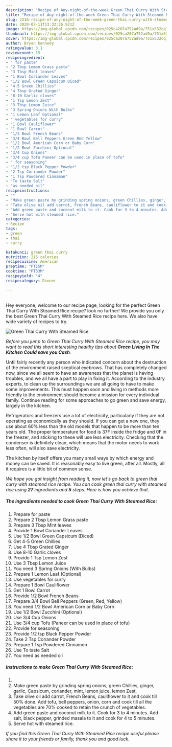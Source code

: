 ```yaml
---
description: "Recipe of Any-night-of-the-week Green Thai Curry With Steamed Rice"
title: "Recipe of Any-night-of-the-week Green Thai Curry With Steamed Rice"
slug: 2216-recipe-of-any-night-of-the-week-green-thai-curry-with-steamed-rice
date: 2020-07-11T13:32:26.921Z
image: https://img-global.cpcdn.com/recipes/025ca207a752ad9a/751x532cq70/green-thai-curry-with-steamed-rice-recipe-main-photo.jpg
thumbnail: https://img-global.cpcdn.com/recipes/025ca207a752ad9a/751x532cq70/green-thai-curry-with-steamed-rice-recipe-main-photo.jpg
cover: https://img-global.cpcdn.com/recipes/025ca207a752ad9a/751x532cq70/green-thai-curry-with-steamed-rice-recipe-main-photo.jpg
author: Bryan Kennedy
ratingvalue: 3.1
reviewcount: 15
recipeingredient:
- " for paste"
- "2 Tbsp Lemon Grass paste"
- "3 Tbsp Mint leaves"
- "1 Bowl Coriander Leaves"
- "1/2 Bowl Green Capsicum Diced"
- "4-5 Green Chillies"
- "4 Tbsp Grated Ginger"
- "8-10 Garlic cloves"
- "1 Tsp Lemon Zest"
- "3 Tbsp Lemon Juice"
- "3 Spring Onions With Bulbs"
- "1 Lemon Leaf Optional"
- " vegetables for curry"
- "1 Bowl Cauliflower"
- "1 Bowl Carrot"
- "1/2 Bowl French Beans"
- "3/4 Bowl Bell Peppers Green Red Yellow"
- "1/2 Bowl American Corn or Baby Corn"
- "1/2 Bowl Zucchini Optional"
- "3/4 Cup Onions"
- "3/4 cup Tofu Paneer can be used in place of tofu"
- " for seasoning"
- "1/2 tsp Black Pepper Powder"
- "2 Tsp Coriander Powder"
- "1 Tsp Powdered Cinnamon"
- "To taste Salt"
- "as needed oil"
recipeinstructions:
- ""
- "Make green paste by grinding spring onions, green Chillies, ginger, garlic, Capsicum, coriander, mint, lemon juice, lemon Zest."
- "Take olive oil add carrot, French Beans, cauliflower to it and cook till 50% done. Add tofu, bell peppers, onion, corn and cook till all the vegetables are 70% cooked to retain the crunch of vegetables."
- "Add green paste and coconut milk to it. Cook for 3 to 4 minutes. Add salt, black pepper, grinded masala to it and cook for 4 to 5 minutes."
- "Serve hot with steamed rice."
categories:
- Recipe
tags:
- green
- thai
- curry

katakunci: green thai curry 
nutrition: 215 calories
recipecuisine: American
preptime: "PT15M"
cooktime: "PT33M"
recipeyield: "4"
recipecategory: Dinner

---
```

<br>
Hey everyone, welcome to our recipe page, looking for the perfect Green Thai Curry With Steamed Rice recipe? look no further! We provide you only the best Green Thai Curry With Steamed Rice recipe here. We also have wide variety of recipes to try.
<br>


![Green Thai Curry With Steamed Rice](https://img-global.cpcdn.com/recipes/025ca207a752ad9a/751x532cq70/green-thai-curry-with-steamed-rice-recipe-main-photo.jpg)

<i>Before you jump to Green Thai Curry With Steamed Rice recipe, you may want to read this short interesting healthy tips about 
<strong>Green Living In The Kitchen Could save you Cash</strong>.</i>
</br>

Until fairly recently any person who indicated concern about the destruction of the environment raised skeptical eyebrows. That has completely changed now, since we all seem to have an awareness that the planet is having troubles, and we all have a part to play in fixing it. According to the industry experts, to clean up the surroundings we are all going to have to make some improvements. This must happen soon and living in methods more friendly to the environment should become a mission for every individual family. Continue reading for some approaches to go green and save energy, largely in the kitchen.

Refrigerators and freezers use a lot of electricity, particularly if they are not operating as economically as they should. If you can get a new one, they use about 60% less than the old models that happen to be more than ten years old. The proper temperature for food is 37F inside the fridge and 0F in the freezer, and sticking to these will use less electricity. Checking that the condenser is definitely clean, which means that the motor needs to work less often, will also save electricity.

The kitchen by itself offers you many small ways by which energy and money can be saved. It is reasonably easy to live green, after all. Mostly, all it requires is a little bit of common sense.


<i>We hope you got insight from reading it, now let's go back to green thai curry with steamed rice recipe. You can cook green thai curry with steamed rice using <strong>27</strong> ingredients and <strong>5</strong> steps. Here is how you achieve that.
</i>

##### The ingredients needed to cook Green Thai Curry With Steamed Rice:

1. Prepare  for paste
1. Prepare 2 Tbsp Lemon Grass paste
1. Prepare 3 Tbsp Mint leaves
1. Provide 1 Bowl Coriander Leaves
1. Use 1/2 Bowl Green Capsicum (Diced)
1. Get 4-5 Green Chillies
1. Use 4 Tbsp Grated Ginger
1. Use 8-10 Garlic cloves
1. Provide 1 Tsp Lemon Zest
1. Use 3 Tbsp Lemon Juice
1. You need 3 Spring Onions (With Bulbs)
1. Prepare 1 Lemon Leaf (Optional)
1. Use  vegetables for curry
1. Prepare 1 Bowl Cauliflower
1. Get 1 Bowl Carrot
1. Provide 1/2 Bowl French Beans
1. Prepare 3/4 Bowl Bell Peppers (Green, Red, Yellow)
1. You need 1/2 Bowl American Corn or Baby Corn
1. Use 1/2 Bowl Zucchini (Optional)
1. Use 3/4 Cup Onions
1. Use 3/4 cup Tofu (Paneer can be used in place of tofu)
1. Provide  for seasoning
1. Provide 1/2 tsp Black Pepper Powder
1. Take 2 Tsp Coriander Powder
1. Prepare 1 Tsp Powdered Cinnamon
1. Use To taste Salt
1. You need as needed oil


##### Instructions to make Green Thai Curry With Steamed Rice:

1. 
1. Make green paste by grinding spring onions, green Chillies, ginger, garlic, Capsicum, coriander, mint, lemon juice, lemon Zest.
1. Take olive oil add carrot, French Beans, cauliflower to it and cook till 50% done. Add tofu, bell peppers, onion, corn and cook till all the vegetables are 70% cooked to retain the crunch of vegetables.
1. Add green paste and coconut milk to it. Cook for 3 to 4 minutes. Add salt, black pepper, grinded masala to it and cook for 4 to 5 minutes.
1. Serve hot with steamed rice.


<i>If you find this Green Thai Curry With Steamed Rice recipe useful please share it to your friends or family, thank you and good luck.</i>
